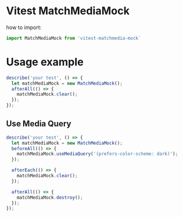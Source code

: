# Vitest MatchMediaMock

how to import:

```typescript
import MatchMediaMock from 'vitest-matchmedia-mock`
```

# Usage example

```typescript
describe('your test', () => {
  let matchMediaMock = new MatchMediaMock();
  afterAll(() => {
    matchMediaMock.clear();
  });
});
```

## Use Media Query

```typescript
describe('your test', () => {
  let matchMediaMock = new MatchMediaMock();
  beforeAll(() => {
    matchMediaMock.useMediaQuery('(prefers-color-scheme: dark)');
  });

  afterEach(() => {
    matchMediaMock.clear();
  });

  afterAll(() => {
    matchMediaMock.destroy();
  });
});
```
